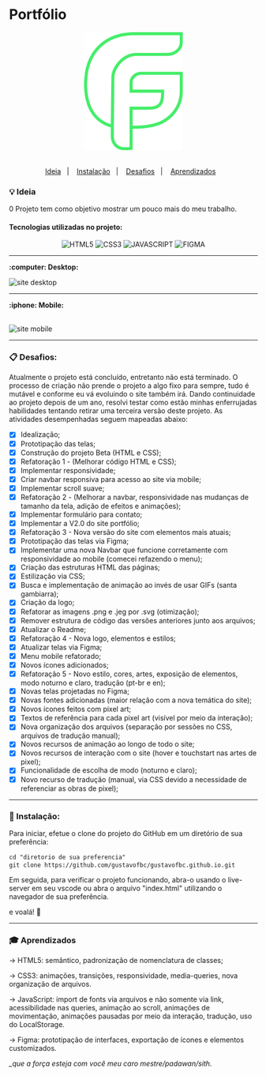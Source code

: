 # Portfólio

<div align="center">
  <img alt="Logo" src="https://github.com/gustavofbc/gustavofbc.github.io/blob/main/images/logo-max.svg" width="200"/>
</div>
<br/>

<p align="center">
  <a href="#bulb-ideia">Ideia</a>&nbsp;&nbsp;&nbsp;|&nbsp;&nbsp;&nbsp;
  <a href="#wrench-instalação">Instalação</a>&nbsp;&nbsp;&nbsp;|&nbsp;&nbsp;&nbsp;
  <a href="#clipboard-desafios">Desafios</a>&nbsp;&nbsp;&nbsp;|&nbsp;&nbsp;&nbsp;
  <a href="#mortar_board-aprendizados">Aprendizados</a>&nbsp;&nbsp;&nbsp;
</p>

### :bulb: Ideia
0 Projeto tem como objetivo mostrar um pouco mais do meu trabalho.

<h4> Tecnologias utilizadas no projeto:</h4>

<p align="center">
    <img alt="HTML5" title="HTML5" src="https://github.com/gustavofbc/pixel_of_shields/blob/main/dark/html_dark.png" width="75"/>
    <img alt="CSS3" title="CSS3" src="https://github.com/gustavofbc/pixel_of_shields/blob/main/dark/css_dark.png" width="75"/>
    <img alt="JAVASCRIPT" title="JAVASCRIPT" src="https://github.com/gustavofbc/pixel_of_shields/blob/main/dark/javascript_dark.png" width="75"/>
    <img alt="FIGMA" title="FIGMA" src="https://github.com/gustavofbc/pixel_of_shields/blob/main/dark/figma_dark.png" width="75"/>
</p>

<hr/>

<p><b> :computer: Desktop:</b></p>
<img src="./images/demo/demo_v5.gif" alt="site desktop">
<hr>

<p><b> :iphone: Mobile:</b></p>
<br/>
<img src="./images/demo/demo_mobile_v5.gif" alt="site mobile">
<hr>

### :clipboard: Desafios:

Atualmente o projeto está concluído, entretanto não está terminado. O processo de criação não prende o projeto a algo fixo para sempre, tudo é mutável e conforme eu vá evoluindo o site também irá. Dando continuidade ao projeto depois de um ano, resolvi testar como estão minhas enferrujadas habilidades tentando retirar uma terceira versão deste projeto.
As atividades desempenhadas seguem mapeadas abaixo:

- [x] Idealização;
- [x] Prototipação das telas;
- [x] Construção do projeto Beta (HTML e CSS);
- [x] Refatoração 1 - (Melhorar código HTML e CSS);
- [x] Implementar responsividade;
- [x] Criar navbar responsiva para acesso ao site via mobile;
- [x] Implementar scroll suave;
- [x] Refatoração 2 - (Melhorar a navbar, responsividade nas mudanças de tamanho da tela, adição de efeitos e animações);
- [x] Implementar formulário para contato;
- [x] Implementar a V2.0 do site portfólio;
- [x] Refatoração 3 - Nova versão do site com elementos mais atuais;
- [x] Prototipação das telas via Figma;
- [x] Implementar uma nova Navbar que funcione corretamente com responsividade ao mobile (comecei refazendo o menu);
- [x] Criação das estruturas HTML das páginas;
- [x] Estilização via CSS;
- [x] Busca e implementação de animação ao invés de usar GIFs (santa gambiarra);
- [x] Criação da logo;
- [x] Refatorar as imagens .png e .jeg por .svg (otimização);
- [x] Remover estrutura de código das versões anteriores junto aos arquivos;
- [x] Atualizar o Readme;
- [x] Refatoração 4 - Nova logo, elementos e estilos;
- [x] Atualizar telas via Figma;
- [x] Menu mobile refatorado;
- [x] Novos ícones adicionados;
- [x] Refatoração 5 -  Novo estilo, cores, artes, exposição de elementos, modo noturno e claro, tradução (pt-br e en);
- [x] Novas telas projetadas no Figma;
- [x] Novas fontes adicionadas (maior relação com a nova temática do site);
- [x] Novos ícones feitos com pixel art;
- [x] Textos de referência para cada pixel art (visível por meio da interação);
- [x] Nova organização dos arquivos (separação por sessões no CSS, arquivos de tradução manual);
- [x] Novos recursos de animação ao longo de todo o site;
- [x] Novos recursos de interação com o site (hover e touchstart nas artes de pixel);
- [x] Funcionalidade de escolha de modo (noturno e claro);
- [x] Novo recurso de tradução (manual, via CSS devido a necessidade de referenciar as obras de pixel);

<hr/>

### :wrench: Instalação:

Para iniciar, efetue o clone do projeto do GitHub em um diretório de sua preferência:

```shell
cd "diretorio de sua preferencia"
git clone https://github.com/gustavofbc/gustavofbc.github.io.git
```

Em seguida, para verificar o projeto funcionando, abra-o usando o live-server em seu vscode ou abra o arquivo "index.html" utilizando o navegador de sua preferência.

e voalá! :tada:

<hr/>

### :mortar_board: Aprendizados

-> HTML5: semântico, padronização de nomenclatura de classes;

-> CSS3: animações, transições, responsividade, media-queries, nova organização de arquivos.

-> JavaScript: import de fonts via arquivos e não somente via link, acessibilidade nas queries, animação ao scroll, animações de movimentação, animações pausadas por meio da interação, tradução, uso do LocalStorage.

-> Figma: prototipação de interfaces, exportação de ícones e elementos customizados.

<i> \_que a força esteja com você meu caro mestre/padawan/sith. </i>
